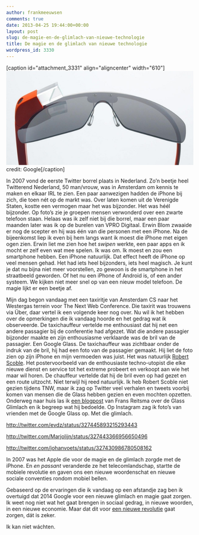 ```yaml
---
author: frankmeeuwsen
comments: true
date: 2013-04-25 19:44:00+00:00
layout: post
slug: de-magie-en-de-glimlach-van-nieuwe-technologie
title: De magie en de glimlach van nieuwe technologie
wordpress_id: 3330
---
```


[caption id="attachment_3331" align="aligncenter" width="610"]![Google-Glass-photo_610x306](../images/uploadimages/Google-Glass-photo_610x306.jpg) credit: Google[/caption]

In 2007 vond de eerste Twitter borrel plaats in Nederland. Zo’n beetje heel Twitterend Nederland, 50 man/vrouw, was in Amsterdam om kennis te maken en elkaar IRL te zien. Een paar aanwezigen hadden de iPhone bij zich, die toen nét op de markt was. Over laten komen uit de Verenigde Staten, kostte een vermogen maar het was bijzonder. Het was héél bijzonder. Op foto’s zie je groepen mensen verwonderd over een zwarte telefoon staan. Helaas was ik zelf niet bij die borrel, maar een paar maanden later was ik op de burelen van VPRO Digitaal. Erwin Blom zwaaide er nog de scepter en hij was één van die personen met een iPhone. Na de bijeenkomst liep ik even bij hem langs want ik moest die iPhone met eigen ogen zien. Erwin liet me zien hoe het _swipen_ werkte, een paar apps en ik mocht er zelf even wat mee spelen. Ik was om. Ik moest en zou een smartphone hebben. Een iPhone natuurlijk. Dat effect heeft de iPhone op veel mensen gehad. Het had iets heel bijzonders, iets heel magisch. Je kunt je dat nu bijna niet meer voorstellen, zo gewoon is de smartphone in het straatbeeld geworden. Of het nu een iPhone of Android is, of een ander systeem. We kijken niet meer snel op van een nieuw model telefoon. De magie lijkt er een beetje af.

Mijn dag begon vandaag met een taxiritje van Amsterdam CS naar het Westergas terrein voor The Next Web Conference. Die taxirit was trouwens via Über, daar vertel ik een volgende keer nog over. Nu wil ik het hebben over de opmerkingen die ik vandaag hoorde en het gedrag wat ik observeerde. De taxichauffeur vertelde me enthousiast dat hij net een andere passagier bij de conferentie had afgezet. Wat die andere passagier bijzonder maakte en zijn enthousiasme verklaarde was de bril van de passagier. Een Google Glass. De taxichauffeur was zichtbaar onder de indruk van de bril, hij had een foto van de passagier gemaakt. Hij liet de foto zien op zijn iPhone en mijn vermoeden was juist. Het was natuurlijk [Robert Scoble](https://plus.google.com/+Scobleizer/posts). Het postervoorbeeld van de enthousiaste techno-utopist die elke nieuwe dienst en service tot het extreme probeert en verkoopt aan wie het maar wil horen. De chauffeur vertelde dat hij de bril even op had gezet en een route uitzocht. Niet terwijl hij reed natuurlijk.
Ik heb Robert Scoble niet gezien tijdens TNW, maar ik zag op Twitter veel verhalen en tweets voorbij komen van mensen die de Glass hebben gezien en even mochten opzetten. Onderweg naar huis las ik [een blogpost](http://www.industryofcool.org/?p=574) van Frans Reitsma over de Glass Glimlach en ik begreep wat hij bedoelde. Op Instagram zag ik foto’s van vrienden met de Google Glass op. Met die glimlach.

http://twitter.com/evdz/status/327445893215293443

http://twitter.com/Marjolijn/status/327443366956650496

http://twitter.com/johanvoets/status/327430986780508162

In 2007 was het Apple die voor de magie en de glimlach zorgde met de iPhone. En _en passant_ veranderde ze het telecomlandschap, startte de mobiele revolutie en gaven ons een nieuwe woordenschat en nieuwe sociale conventies rondom mobiel bellen.

Gebaseerd op de ervaringen die ik vandaag op een afstandje zag ben ik overtuigd dat 2014 Google voor een nieuwe glimlach en magie gaat zorgen. Ik weet nog niet wat het gaat brengen in sociaal gedrag, in nieuwe woorden, in een nieuwe economie. Maar dat dit voor [een nieuwe revolutie](https://plus.google.com/102502530523540882460/posts) gaat zorgen, dát is zeker.

Ik kan niet wáchten.
